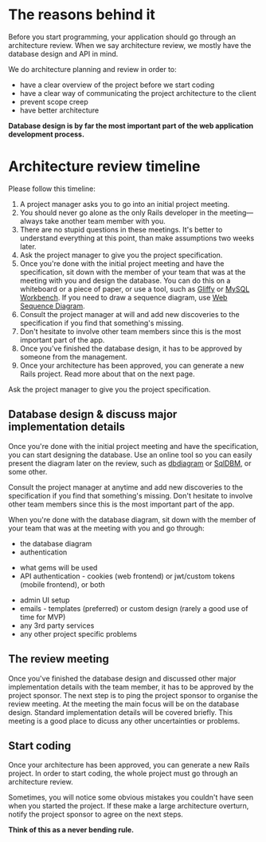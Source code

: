 # The reasons behind it

Before you start programming, your application should go through an architecture review.
When we say architecture review, we mostly have the database design and API in mind.

We do architecture planning and review in order to:

* have a clear overview of the project before we start coding
* have a clear way of communicating the project architecture to the client
* prevent scope creep
* have better architecture

**Database design is by far the most important part of the web application development process.**

# Architecture review timeline

Please follow this timeline:

1. A project manager asks you to go into an initial project meeting.
2. You should never go alone as the only Rails developer in the meeting—always take another team member with you.
3. There are no stupid questions in these meetings. It's better to understand everything at this point, than make assumptions two weeks later.
4. Ask the project manager to give you the project specification.
5. Once you're done with the initial project meeting and have the specification, sit down with the member of your team that was at the meeting with you and design the database. You can do this on a whiteboard or a piece of paper, or use a tool, such as [Gliffy](https://www.gliffy.com/) or [MySQL Workbench](https://dev.mysql.com/downloads/workbench/). If you need to draw a sequence diagram, use [Web Sequence Diagram](https://www.websequencediagrams.com/).
6. Consult the project manager at will and add new discoveries to the specification if you find that something's missing.
7. Don't hesitate to involve other team members since this is the most important part of the app.
8. Once you've finished the database design, it has to be approved by someone from the management.
9. Once your architecture has been approved, you can generate a new Rails project. Read more about that on the next page.

Ask the project manager to give you the project specification.

## Database design & discuss major implementation details
Once you're done with the initial project meeting and have the specification, you can start designing the database. Use an online tool so you can easily present the diagram later on the review, such as [dbdiagram](https://dbdiagram.io/home) or [SqlDBM](https://sqldbm.com/Home/), or some other.

Consult the project manager at anytime and add new discoveries to the specification if you find that something's missing. Don't hesitate to involve other team members since this is the most important part of the app.

When you're done with the database diagram, sit down with the member of your team that was at the meeting with you and go through:
* the database diagram
* authentication
 - what gems will be used
 - API authentication - cookies (web frontend) or jwt/custom tokens (mobile frontend), or both
* admin UI setup
* emails - templates (preferred) or custom design (rarely a good use of time for MVP)
* any 3rd party services
* any other project specific problems

## The review meeting
Once you've finished the database design and discussed other major implementation details with the team member, it has to be approved by the project sponsor. The next step is to ping the project sponsor to organise the review meeting. At the meeting the main focus will be on the database design. Standard implementation details will be covered briefly. This meeting is a good place to dicuss any other uncertainties or problems.

## Start coding
Once your architecture has been approved, you can generate a new Rails project.
In order to start coding, the whole project must go through an architecture review.

Sometimes, you will notice some obvious mistakes you couldn't have seen when you started the project. If these make a large architecture overturn, notify the project sponsor to agree on the next steps.

**Think of this as a never bending rule.**
